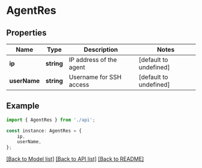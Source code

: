 # AgentRes


## Properties

Name | Type | Description | Notes
------------ | ------------- | ------------- | -------------
**ip** | **string** | IP address of the agent | [default to undefined]
**userName** | **string** | Username for SSH access | [default to undefined]

## Example

```typescript
import { AgentRes } from './api';

const instance: AgentRes = {
    ip,
    userName,
};
```

[[Back to Model list]](../README.md#documentation-for-models) [[Back to API list]](../README.md#documentation-for-api-endpoints) [[Back to README]](../README.md)
